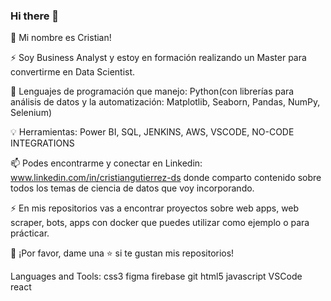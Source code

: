 ### Hi there 👋

👋 Mi nombre es Cristian!


⚡ Soy Business Analyst y estoy en formación realizando un Master para convertirme en Data Scientist.

🌱 Lenguajes de programación que manejo: Python(con librerías para análisis de datos y la automatización: Matplotlib, Seaborn, Pandas, NumPy, Selenium)

💡 Herramientas: Power BI, SQL, JENKINS, AWS, VSCODE, NO-CODE INTEGRATIONS 

📫 Podes encontrarme y conectar en Linkedin: www.linkedin.com/in/cristiangutierrez-ds donde comparto contenido sobre todos los temas de ciencia de datos que voy incorporando.

⚡ En mis repositorios vas a encontrar proyectos sobre web apps, web scraper, bots, apps con docker que puedes utilizar como ejemplo o para prácticar.

👏 ¡Por favor, dame una ⭐️ si te gustan mis repositorios!


Languages and Tools:
css3 figma firebase git html5 javascript VSCode react
